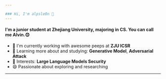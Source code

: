 ```yaml
---

### Hi, I'm alpsle0n 👋
---
```


#### I'm a junior student at Zhejiang University, majoring in CS. You can call me Alvin.😊

- 🏢 I'm currently working with awesome peeps at **ZJU ICSR**
- 🌱 Learning more about and studying: **Generative Model**, **Adversarial Attack**
- 💜 Interests: **Large Language Models Security** 
- 😄 Passionate about exploring and researching

---
